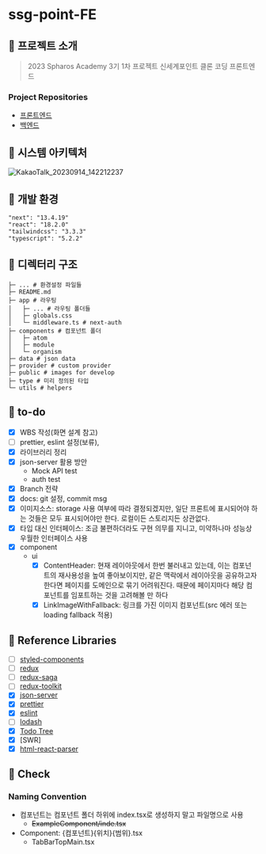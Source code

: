 # ssg-point-FE

## 📌 프로젝트 소개

> 2023 Spharos Academy 3기 1차 프로젝트
> 신세계포인트 클론 코딩 프론트엔드

### Project Repositories
- [프론트엔드](https://github.com/Spharos4team/ssg-point-FE)
- [백엔드](https://github.com/Spharos4team/ssg-point-BE)

## 📌 시스템 아키텍처
![KakaoTalk_20230914_142212237](https://github.com/Spharos4team/ssg-point-FE/assets/122842139/d9ae2877-adff-43aa-ad70-fab32d8a1e45)


## 📌 개발 환경

    "next": "13.4.19"
    "react": "18.2.0"
    "tailwindcss": "3.3.3"
    "typescript": "5.2.2"
    
## 📌 디렉터리 구조

    ├─ ... # 환경설정 파일들
    ├─ README.md
    ├─ app # 라우팅
    │   ├─ ... # 라우팅 폴더들
    │   ├─ globals.css
    │   └─ middleware.ts # next-auth
    ├─ components # 컴포넌트 폴더
    │   ├─ atom
    │   ├─ module
    │   └─ organism
    ├─ data # json data
    ├─ provider # custom provider
    ├─ public # images for develop
    ├─ type # 미리 정의된 타입
    └─ utils # helpers



## 📌 to-do

- [x] WBS 작성(화면 설계 참고)
- [ ] prettier, eslint 설정(보류),
- [x] 라이브러리 정리
- [x] json-server 활용 방안
  - Mock API test
  - auth test
- [x] Branch 전략
- [x] docs: git 설정, commit msg
- [x] 이미지소스: storage 사용 여부에 따라 결정되겠지만, 일단 프론트에 표시되어야 하는 것들은 모두 표시되어야만 한다. 로컬이든 스토리지든 상관없다.
- [x] 타입 대신 인터페이스: 조금 불편하더라도 구현 의무를 지니고, 미약하나마 성능상 우월한 인터페이스 사용
- [x] component
  - ui
    - [x] ContentHeader: 현재 레이아웃에서 한번 불러내고 있는데, 이는 컴포넌트의 재사용성을 높여 좋아보이지만, 같은 맥락에서 레이아웃을 공유하고자 한다면 페이지를 도메인으로 묶기 어려워진다. 때문에 페이지마다 해당 컴포넌트를 임포트하는 것을 고려해볼 만 하다
    - [x] LinkImageWithFallback: 링크를 가진 이미지 컴포넌트(src 에러 또는 loading fallback 적용)

## 📌 Reference Libraries

- [ ] [styled-components](https://styled-components.com/docs/basics)
- [ ] [redux](https://redux.js.org/introduction/getting-started)
- [ ] [redux-saga](https://redux-saga.js.org/docs/introduction/BeginnerTutorial.html)
- [ ] [redux-toolkit](https://redux-toolkit.js.org/introduction/getting-started)
- [x] [json-server](https://github.com/typicode/json-server)
- [x] [prettier](https://prettier.io/docs/en/install.html)
- [x] [eslint](https://eslint.org/docs/user-guide/getting-started)
- [ ] [lodash](https://lodash.com/docs/4.17.15)
- [x] [Todo Tree]()
- [x] [SWR]
- [x] [html-react-parser](https://www.npmjs.com/package/html-react-parser)

## 📌 Check

### Naming Convention

- 컴포넌트는 컴포넌트 폴더 하위에 index.tsx로 생성하지 말고 파일명으로 사용
  - ~~ExampleComponent/inde.tsx~~
- Component: {컴포넌트}{위치}{범위}.tsx
  - TabBarTopMain.tsx


